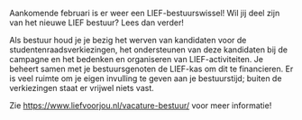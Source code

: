 Aankomende februari is er weer een LIEF-bestuurswissel! Wil jij deel zijn van het nieuwe LIEF bestuur? Lees dan verder!

Als bestuur houd je je bezig het werven van kandidaten voor de studentenraadsverkiezingen, het ondersteunen van deze kandidaten bij de campagne en het bedenken en organiseren van LIEF-activiteiten. Je beheert samen met je bestuursgenoten de LIEF-kas om dit te financieren. Er is veel ruimte om je eigen invulling te geven aan je bestuurstijd; buiten de verkiezingen staat er vrijwel niets vast.

Zie <https://www.liefvoorjou.nl/vacature-bestuur/> voor meer informatie!
